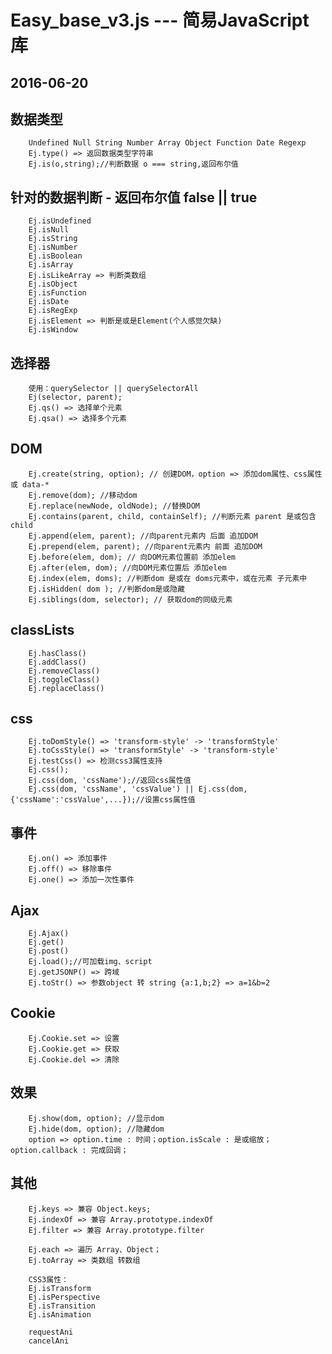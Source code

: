 # Easy_base_v3.js --- 简易JavaScript库
## 2016-06-20

## 数据类型
		Undefined Null String Number Array Object Function Date Regexp
		Ej.type() => 返回数据类型字符串
		Ej.is(o,string);//判断数据 o === string,返回布尔值 

## 针对的数据判断 - 返回布尔值 false || true
		Ej.isUndefined
		Ej.isNull
		Ej.isString
		Ej.isNumber
		Ej.isBoolean
		Ej.isArray
		Ej.isLikeArray => 判断类数组
		Ej.isObject
		Ej.isFunction
		Ej.isDate
		Ej.isRegExp
		Ej.isElement => 判断是或是Element(个人感觉欠缺)
		Ej.isWindow

## 选择器
		使用：querySelector || querySelectorAll
		Ej(selector, parent);
		Ej.qs() => 选择单个元素
		Ej.qsa() => 选择多个元素

## DOM
		Ej.create(string, option); // 创建DOM，option => 添加dom属性、css属性 或 data-*
		Ej.remove(dom); //移动dom
		Ej.replace(newNode, oldNode); //替换DOM
		Ej.contains(parent, child, containSelf); //判断元素 parent 是或包含 child
		Ej.append(elem, parent); //向parent元素内 后面 追加DOM
		Ej.prepend(elem, parent); //向parent元素内 前面 追加DOM
		Ej.before(elem, dom); // 向DOM元素位置前 添加elem
		Ej.after(elem, dom); //向DOM元素位置后 添加elem
		Ej.index(elem, doms); //判断dom 是或在 doms元素中，或在元素 子元素中
		Ej.isHidden( dom ); //判断dom是或隐藏
		Ej.siblings(dom, selector); // 获取dom的同级元素

## classLists
		Ej.hasClass()
		Ej.addClass()
		Ej.removeClass()
		Ej.toggleClass()
		Ej.replaceClass()

## css
		Ej.toDomStyle() => 'transform-style' -> 'transformStyle'
		Ej.toCssStyle() => 'transformStyle' -> 'transform-style'
		Ej.testCss() => 检测css3属性支持 
		Ej.css();
		Ej.css(dom, 'cssName');//返回css属性值
		Ej.css(dom, 'cssName', 'cssValue') || Ej.css(dom, {'cssName':'cssValue',...});//设置css属性值

## 事件
		Ej.on() => 添加事件
		Ej.off() => 移除事件
		Ej.one() => 添加一次性事件

## Ajax
		Ej.Ajax() 
		Ej.get()
		Ej.post()
		Ej.load();//可加载img、script
		Ej.getJSONP() => 跨域
		Ej.toStr() => 参数object 转 string {a:1,b;2} => a=1&b=2

## Cookie
		Ej.Cookie.set => 设置
		Ej.Cookie.get => 获取
		Ej.Cookie.del => 清除

## 效果
		Ej.show(dom, option); //显示dom
		Ej.hide(dom, option); //隐藏dom
		option => option.time : 时间；option.isScale : 是或缩放；option.callback : 完成回调；

## 其他
		Ej.keys => 兼容 Object.keys;
		Ej.indexOf => 兼容 Array.prototype.indexOf
		Ej.filter => 兼容 Array.prototype.filter

		Ej.each => 遍历 Array、Object；
		Ej.toArray => 类数组 转数组

		CSS3属性：
		Ej.isTransform 
		Ej.isPerspective
		Ej.isTransition
		Ej.isAnimation

		requestAni
		cancelAni



